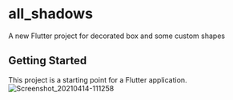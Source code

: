# all_shadows

A new Flutter project for decorated box and some custom shapes

## Getting Started

This project is a starting point for a Flutter application.
![Screenshot_20210414-111258](https://user-images.githubusercontent.com/26230006/114660253-9c2b7d00-9d12-11eb-8f2f-cf0ea747344a.png)

